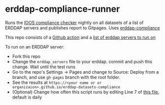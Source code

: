 # erddap-compliance-runner

Runs the [IOOS compliance checker](https://github.com/ioos/compliance-checker) nightly on all datasets of a list of ERDDAP servers and publishes report to  Gitpages. Uses [erddap-compliance](https://github.com/cioos-siooc/erddap-compliance)

This repo consists of a [Github action](https://github.com/cioos-siooc/cioos-datasets-compliance/blob/main/.github/workflows/test_datasets.yaml) and a [list of erddap servers to run on](https://github.com/cioos-siooc/cioos-datasets-compliance/blob/main/erddap_servers)

To run on an ERDDAP server:

- Fork this repo
- Change the `erddap_servers` file to your erddap. commit and push this change. Wait until the test runs
- Go to the repo's Settings -> Pages and change to Source: Deploy from a branch, and use `gh-pages` branch with the root folder.
- See the results at `https://<your name or or organizaion>.github.io/erddap-datasets-compliance`
- (Optional) Change how often this script runs by editing Line 7 of [this file](https://github.com/cioos-siooc/cioos-datasets-compliance/blob/main/.github/workflows/test_datasets.yaml), default is daily
